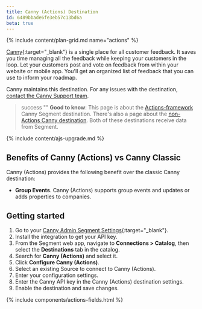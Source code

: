 ```yaml
---
title: Canny (Actions) Destination
id: 6489bbade6fe3eb57c13bd6a
beta: true
---
```


{% include content/plan-grid.md name="actions" %}

[Canny](https://canny.io?utm_source=segmentio&utm_medium=docs&utm_campaign=partners){:target="\_blank"} is a single place for all customer feedback. It saves you time managing all the feedback while keeping your customers in the loop. Let your customers post and vote on feedback from within your website or mobile app. You'll get an organized list of feedback that you can use to inform your roadmap.

Canny maintains this destination. For any issues with the destination, [contact the Canny Support team](mailto:segment-help@canny.io).

> success ""
> **Good to know**: This page is about the [Actions-framework](/docs/connections/destinations/actions/) Canny Segment destination. There's also a page about the [non-Actions Canny destination](/docs/connections/destinations/catalog/canny/). Both of these destinations receive data from Segment.

{% include content/ajs-upgrade.md %}

## Benefits of Canny (Actions) vs Canny Classic

Canny (Actions) provides the following benefit over the classic Canny destination:
- **Group Events**. Canny (Actions) supports group events and updates or adds properties to companies.

## Getting started

1. Go to your [Canny Admin Segment Settings](https://canny.io/redirect?to=%2Fadmin%2Fsettings%2Fsegment){:target="\_blank"}.
2. Install the integration to get your API key.
3. From the Segment web app, navigate to **Connections > Catalog**, then select the **Destinations** tab in the catalog.
4. Search for **Canny (Actions)** and select it.
5. Click **Configure Canny (Actions)**.
6. Select an existing Source to connect to Canny (Actions).
7. Enter your configuration settings.
8. Enter the Canny API key in the Canny (Actions) destination settings.
9. Enable the destination and save changes.

{% include components/actions-fields.html %}

